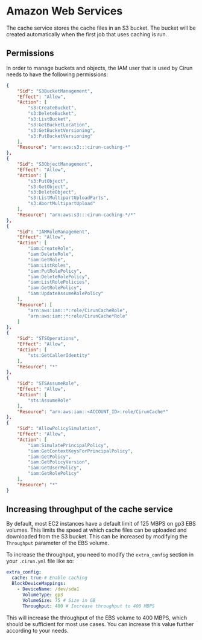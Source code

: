 # Amazon Web Services

The cache service stores the cache files in an S3 bucket. The bucket will be created automatically when the first job that uses caching is run.

## Permissions

In order to manage buckets and objects, the IAM user that is used by Cirun needs to have the following permissions:

```json
{
    "Sid": "S3BucketManagement",
    "Effect": "Allow",
    "Action": [
        "s3:CreateBucket",
        "s3:DeleteBucket",
        "s3:ListBucket",
        "s3:GetBucketLocation",
        "s3:GetBucketVersioning",
        "s3:PutBucketVersioning"
    ],
    "Resource": "arn:aws:s3:::cirun-caching-*"
},
{
    "Sid": "S3ObjectManagement",
    "Effect": "Allow",
    "Action": [
        "s3:PutObject",
        "s3:GetObject",
        "s3:DeleteObject",
        "s3:ListMultipartUploadParts",
        "s3:AbortMultipartUpload"
    ],
    "Resource": "arn:aws:s3:::cirun-caching-*/*"
},
{
    "Sid": "IAMRoleManagement",
    "Effect": "Allow",
    "Action": [
        "iam:CreateRole",
        "iam:DeleteRole",
        "iam:GetRole",
        "iam:ListRoles",
        "iam:PutRolePolicy",
        "iam:DeleteRolePolicy",
        "iam:ListRolePolicies",
        "iam:GetRolePolicy",
        "iam:UpdateAssumeRolePolicy"
    ],
    "Resource": [
        "arn:aws:iam::*:role/CirunCacheRole",
        "arn:aws:iam::*:role/CirunCache*Role"
    ]
},
{
    "Sid": "STSOperations",
    "Effect": "Allow",
    "Action": [
        "sts:GetCallerIdentity"
    ],
    "Resource": "*"
},
{
    "Sid": "STSAssumeRole",
    "Effect": "Allow",
    "Action": [
        "sts:AssumeRole"
    ],
    "Resource": "arn:aws:iam::<ACCOUNT_ID>:role/CirunCache*"
},
{
    "Sid": "AllowPolicySimulation",
    "Effect": "Allow",
    "Action": [
        "iam:SimulatePrincipalPolicy",
        "iam:GetContextKeysForPrincipalPolicy",
        "iam:GetPolicy",
        "iam:GetPolicyVersion",
        "iam:GetUserPolicy",
        "iam:GetRolePolicy"
    ],
    "Resource": "*"
}
```

## Increasing throughput of the cache service

By default, most EC2 instances have a default limit of 125 MBPS on gp3 EBS volumes. This limits the speed at which cache files can be uploaded and downloaded from the S3 bucket. This can be increased by modifying the `Throughput` parameter of the EBS volume.

To increase the throughput, you need to modify the `extra_config` section in your `.cirun.yml` file like so:

```yaml
extra_config:
  cache: true # Enable caching
  BlockDeviceMappings:
    - DeviceName: /dev/sda1
      VolumeType: gp3
      VolumeSize: 75 # Size in GB
      Throughput: 400 # Increase throughput to 400 MBPS
```

This will increase the throughput of the EBS volume to 400 MBPS, which should be sufficient for most use cases. You can increase this value further according to your needs.

